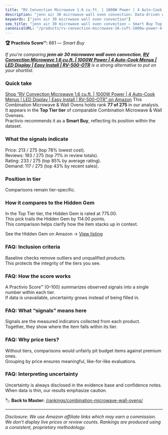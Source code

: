 ```yaml
---
title: "RV Convection Microwave 1.6 cu.ft. | 1000W Power | 4 Auto-Cook Menus | LED Display | Easy Install | RV-500-OTR"
description: "jenn air 30 microwave wall oven convection: Data-driven within Top Tier ranking using the Practivio Score™. Positioned by quality, value, demand, findability,…"
keywords: ["jenn air 30 microwave wall oven convection"]
seo_title: "jenn air 30 microwave wall oven convection — Smart Buy Top Tier (2025)"
canonicalURL: "/products/rv-convection-microwave-16-cuft-1000w-power-4-auto-cook-menus-led-display-easy-install-rv-500-otr-B00TPXH2TA/"
---
```


**🏆 Practivio Score™:** 661 — _Smart Buy_


*If you're comparing **jenn air 30 microwave wall oven convection**, **[RV Convection Microwave 1.6 cu.ft. | 1000W Power | 4 Auto-Cook Menus | LED Display | Easy Install | RV-500-OTR](https://www.amazon.com/dp/B00TPXH2TA?tag=practivio-20)** is a strong alternative to put on your shortlist.*
### Quick take
[Shop “RV Convection Microwave 1.6 cu.ft. | 1000W Power | 4 Auto-Cook Menus | LED Display | Easy Install | RV-500-OTR” on Amazon](https://www.amazon.com/dp/B00TPXH2TA?tag=practivio-20)
This Combination Microwave & Wall Ovens holds rank **77 of 275** in our analysis.  
It appears in the **Top Tier tier** of comparable Combination Microwave & Wall Ovenses.  
Practivio recommends it as a **Smart Buy**, reflecting its position within the dataset.

### What the signals indicate
Price: 213 / 275 (top 78% lowest cost).  
Reviews: 193 / 275 (top 71% in review totals).  
Rating: 233 / 275 (top 85% by average rating).  
Demand: 117 / 275 (top 43% by recent sales).

### Position in tier
Comparisons remain tier-specific.

### How it compares to the Hidden Gem
In the Top Tier tier, the Hidden Gem is rated at 775.00.  
This pick trails the Hidden Gem by 114.00 points.  
This comparison helps clarify how the item stacks up in context.  

See the Hidden Gem on Amazon → [View listing](https://www.amazon.com/dp/B081ZS7VSM?tag=practivio-20)

### FAQ: Inclusion criteria
Baseline checks remove outliers and unqualified products.  
This protects the integrity of the tiers you see.

### FAQ: How the score works
A Practivio Score™ (0–100) summarizes observed signals into a single number within each tier.  
If data is unavailable, uncertainty grows instead of being filled in.

### FAQ: What “signals” means here
Signals are the measured indicators collected from each product.  
Together, they show where the item falls within its tier.

### FAQ: Why price tiers?
Without tiers, comparisons would unfairly pit budget items against premium ones.  
Grouping by price ensures meaningful, like-for-like evaluations.

### FAQ: Interpreting uncertainty
Uncertainty is always disclosed in the evidence base and confidence notes.  
When data is thin, our results emphasize caution.


🏷️ **Back to Master:** [/rankings/combination-microwave-wall-ovens/](/rankings/combination-microwave-wall-ovens/)

---
_Disclosure: We use Amazon affiliate links which may earn a commission. We don’t display live prices or review counts. Rankings are produced using a consistent, proprietary methodology._
